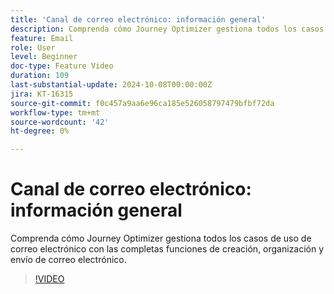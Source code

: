 ```yaml
---
title: 'Canal de correo electrónico: información general'
description: Comprenda cómo Journey Optimizer gestiona todos los casos de uso de correo electrónico con las completas funciones de creación, organización y envío de correo electrónico.
feature: Email
role: User
level: Beginner
doc-type: Feature Video
duration: 109
last-substantial-update: 2024-10-08T00:00:00Z
jira: KT-16315
source-git-commit: f0c457a9aa6e96ca185e526058797479bfbf72da
workflow-type: tm+mt
source-wordcount: '42'
ht-degree: 0%

---
```



# Canal de correo electrónico: información general

Comprenda cómo Journey Optimizer gestiona todos los casos de uso de correo electrónico con las completas funciones de creación, organización y envío de correo electrónico.

>[!VIDEO](https://video.tv.adobe.com/v/3432675/?learn=on)
